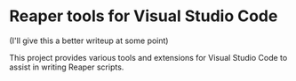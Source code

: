 # Reaper tools for Visual Studio Code

(I'll give this a better writeup at some point)

This project provides various tools and extensions for Visual Studio Code to assist in writing Reaper scripts.